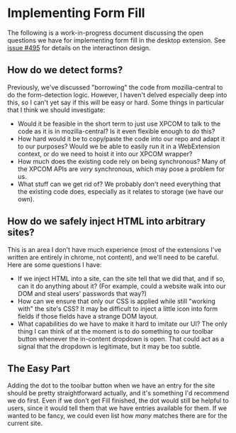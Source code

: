 # Implementing Form Fill

The following is a work-in-progress document discussing the open questions we have for implementing form fill in the desktop extension. See [issue #495][issue-495] for details on the interactinon design.

## How do we detect forms?

Previously, we've discussed "borrowing" the code from mozilla-central to do the form-detection logic. However, I haven't delved especially deep into this, so I can't yet say if this will be easy or hard. Some things in particular that I think we should investigate:

* Would it be feasible in the short term to just use XPCOM to talk to the code as it is in mozilla-central? Is it even flexible enough to do this?
* How hard would it be to copy/paste the code into our repo and adapt it to our purposes? Would we be able to easily run it in a WebExtension context, or do we need to hoist it into our XPCOM wrapper?
* How much does the existing code rely on being synchronous? Many of the XPCOM APIs are *very* synchronous, which may pose a problem for us.
* What stuff can we get rid of? We probably don't need everything that the existing code does, especially as it relates to storage (we have our own).

## How do we safely inject HTML into arbitrary sites?

This is an area I don't have much experience (most of the extensions I've written are entirely in chrome, not content), and we'll need to be careful. Here are some questions I have:

* If we inject HTML into a site, can the site tell that we did that, and if so, can it do anything about it? (For example, could a website walk into our DOM and steal users' passwords that way?)
* How can we ensure that only our CSS is applied while still "working with" the site's CSS? It may be difficult to inject a little icon into form fields if those fields have a strange DOM layout.
* What capabilities do we have to make it hard to imitate our UI? The only thing I can think of at the moment is to do something to our toolbar button whenever the in-content dropdown is open. That could act as a signal that the dropdown is legitimate, but it may be too subtle.

## The Easy Part

Adding the dot to the toolbar button when we have an entry for the site should be pretty straightforward actually, and it's something I'd recommend we do first. Even if we don't get Fill finished, the dot would still be helpful to users, since it would tell them that we have entries available for them. If we wanted to be fancy, we could even list how *many* matches there are for the current site.

[issue-495]: https://github.com/mozilla-lockbox/lockbox-extension/issues/495
